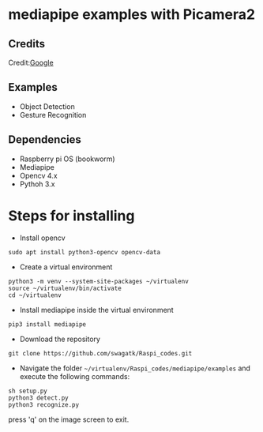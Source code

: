 # mediapipe examples with Picamera2

## Credits
Credit:[Google]( https://developers.googleblog.com/en/mediapipe-for-raspberry-pi-and-ios/)

## Examples
- Object Detection
- Gesture Recognition

## Dependencies
- Raspberry pi OS (bookworm)
- Mediapipe
- Opencv 4.x
- Pythoh 3.x

# Steps for installing

- Install opencv
```
sudo apt install python3-opencv opencv-data
```

- Create a virtual environment
```
python3 -m venv --system-site-packages ~/virtualenv
source ~/virtualenv/bin/activate
cd ~/virtualenv
```
- Install mediapipe inside the virtual environment
```
pip3 install mediapipe
```
- Download the repository
```
git clone https://github.com/swagatk/Raspi_codes.git
```
- Navigate the folder `~/virtualenv/Raspi_codes/mediapipe/examples` and execute the following commands:
``` 
sh setup.py
python3 detect.py
python3 recognize.py
```
press 'q' on the image screen to exit. 

